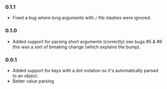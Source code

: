 ### 0.1.1
- Fixed a bug where long arguments with `/` file slashes were ignored.

### 0.1.0
- Added support for parsing short arguments (correctly) see bugs #5 & #6 this
  was a sort of breaking change (which explains the bump).

### 0.0.1
- Added support for keys with a dot notation so it's automatically parsed to an
  object.
- Better value parsing
